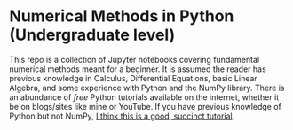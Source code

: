 # Numerical Methods in Python (Undergraduate level)

This repo is a collection of Jupyter notebooks covering fundamental numerical methods meant for a
beginner. It is assumed the reader has previous knowledge in Calculus, Differential Equations, basic Linear Algebra, and some experience with Python and the NumPy library. There is an abundance of *free* Python tutorials available on the internet, whether it be on blogs/sites like mine or YouTube. If you have previous knowledge of Python but not NumPy, [I think this is a good, succinct tutorial](https://www.gormanalysis.com/blog/python-numpy-for-your-grandma-1-1-introduction/).
